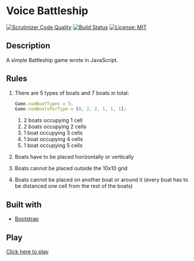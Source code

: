 # Voice Battleship
[![Scrutinizer Code Quality](https://scrutinizer-ci.com/g/lluiscamino/battleship.js/badges/quality-score.png?b=master)](https://scrutinizer-ci.com/g/lluiscamino/battleship.js/?branch=master) [![Build Status](https://scrutinizer-ci.com/g/lluiscamino/battleship.js/badges/build.png?b=master)](https://scrutinizer-ci.com/g/lluiscamino/battleship.js/build-status/master) [![License: MIT](https://img.shields.io/badge/License-MIT-yellow.svg)](https://github.com/lluiscamino/battleship.js/blob/master/LICENSE)

## Description
A simple Battleship game wrote in JavaScript.
## Rules
1. There are 5 types of boats and 7 boats in total:

    ```js
    Game.numBoatTypes = 5;
    Game.numBoatsPerType = [0, 2, 2, 1, 1, 1];
    ```
   1. 2 boats occupying 1 cell
   2. 2 boats occupying 2 cells
   3. 1 boat occupying 3 cells
   4. 1 boat occupying 4 cells
   5. 1 boat occupying 5 cells
2. Boats have to be placed horizontally or vertically
3. Boats cannot be placed outside the 10x10 grid
4. Boats cannot be placed on another boat or around it (every boat has to be distanced one cell from the rest of the boats)
## Built with
* [Bootstrap](https://getbootstrap.com/)
## Play
[Click here to play](https://honorius.us/battleships/index.html)
